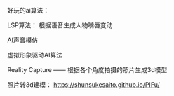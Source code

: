 好玩的ai算法： 



LSP算法： 根据语音生成人物嘴唇变动

AI声音模仿

虚拟形象驱动AI算法

Reality Capture  —— 根据各个角度拍摄的照片生成3d模型

照片转3d建模： https://shunsukesaito.github.io/PIFu/





